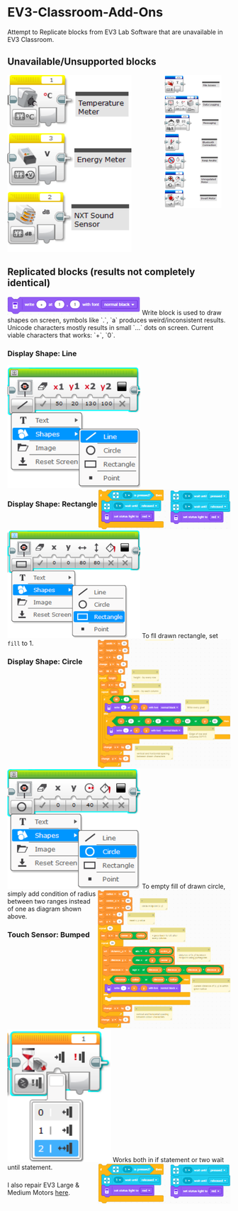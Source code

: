 # EV3-Classroom-Add-Ons
Attempt to Replicate blocks from EV3 Lab Software that are unavailable in EV3 Classroom.

## Unavailable/Unsupported blocks 
<img src="/images/sensor(yellow).png" height="400">
<div style="padding-right: 20px; float: right;">
  <img src="/images/advanced(blue).png" height="300" />
</div>
<!-- <img src="/images/advanced(blue).png" style="padding-left:10px" height="400"/> -->


## Replicated blocks (results not completely identical)
<img src="/images/classroom_draw.png" width="300">
Write block is used to draw shapes on screen, symbols like `.`, `a` produces weird/inconsistent results.
Unicode characters mostly results in small `...` dots on screen.
Current viable characters that works: `+`, `0`.

### Display Shape: Line
<img src="/images/shape_line.png" width="300"><img src="/images/touch_classroom.png" align="right" width="300"/>


### Display Shape: Rectangle
<img src="/images/shape_rectangle.png" width="300"><img src="/images/rectangle_classroom.png" align="right" width="300"/>
To fll drawn rectangle, set `fill` to 1.

### Display Shape: Circle 
<img src="/images/shape_circle.png" width="300"><img src="/images/circle_classroom.png" align="right" width="300"/>
To empty fill of drawn circle, simply add condition of radius between two ranges instead of one as diagram shown above.
<!-- ### Display Shape: Point  -->

### Touch Sensor: Bumped
<img src="/images/touchSensor_bump.png" height="300"><img src="/images/touch_classroom.png" align="right" width="300"/>
Works both in if statement or two wait until statement. 

###
I also repair EV3 Large & Medium Motors [here](https://github.com/Vincexodus/EV3-Repair-Guide).

